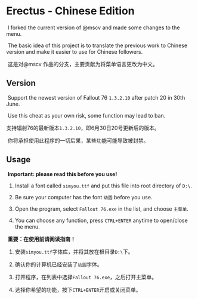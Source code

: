# Erectus - Chinese Edition

​	I forked the current version of @mscv and made some changes to the menu.

​	The basic idea of this project is to translate the previous work to Chinese version and make it easier to use for Chinese followers.

​	这是对@mscv 作品的分支，主要贡献为将菜单语言更改为中文。

## Version

​	Support the newest version of Fallout 76 `1.3.2.10` after patch 20 in 30th June.

​	Use this cheat as your own risk, some function may lead to ban.

​	支持辐射76的最新版本`1.3.2.10`，即6月30日20号更新后的版本。

​	你将承担使用此程序的一切后果，某些功能可能导致被封禁。

## Usage

​	**Important: please read this before you use!**

 1. Install a font called `simyou.ttf` and put this file into root directory of `D:\`.

 2. Be sure your computer has the font `幼圆` before you use.

 3. Open the program, select `Fallout 76.exe` in the list, and choose `主菜单`.

 4. You can choose any function, press `CTRL+ENTER` anytime to open/close the menu.

​	**重要：在使用前请阅读指南！**

 1. 安装`simyou.ttf`字体库，并将其放在根目录`D:\`下。

 2. 确认你的计算机已经安装了`幼圆`字体。

 3. 打开程序，在列表中选择`Fallout 76.exe`，之后打开主菜单。

 4. 选择你希望的功能，按下`CTRL+ENTER`开启或关闭菜单。